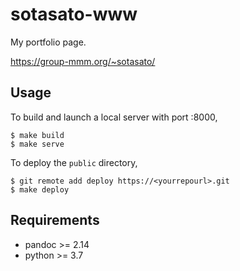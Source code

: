 # sotasato-www

My portfolio page.

<https://group-mmm.org/~sotasato/>

## Usage

To build and launch a local server with port :8000,

```console
$ make build
$ make serve
```

To deploy the `public` directory,

```console
$ git remote add deploy https://<yourrepourl>.git
$ make deploy
```

## Requirements

- pandoc >= 2.14
- python >= 3.7
